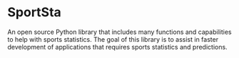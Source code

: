 # SportSta
An open source Python library that includes many functions and capabilities to help with sports statistics. The goal of this library is to assist in faster development of applications that requires sports statistics and predictions. 

